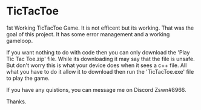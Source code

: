 # TicTacToe
1st Working TicTacToe Game. It is not efficent but its working. That was the goal of this project. It has some error management and a working gameloop.

If you want nothing to do with code then you can only download the 'Play Tic Tac Toe.zip' file. While its downloading it may say that the file is unsafe. But don't worry this is what your device does when it sees a c++ file. All what you have to do it allow it to download then run the 'TicTacToe.exe' file to play the game.

If you have any quistions, you can message me on Discord Zswn#8966.

Thanks.
